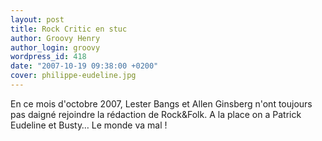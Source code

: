 ```yaml
---
layout: post
title: Rock Critic en stuc
author: Groovy Henry
author_login: groovy
wordpress_id: 418
date: "2007-10-19 09:38:00 +0200"
cover: philippe-eudeline.jpg
---
```


En ce mois d'octobre 2007, Lester Bangs et Allen Ginsberg n'ont toujours pas
daigné rejoindre la rédaction de Rock&Folk. A la place on a Patrick Eudeline et
Busty… Le monde va mal !

